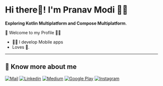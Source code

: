 # Hi there👋! I'm Pranav Modi 🙋‍♂️

__Exploring Kotlin Multiplatform and Compose Multiplatform__.

🎍 Welcome to my Profile 👨‍💻
- 👨‍💻 I develop Mobile apps
- Loves 🎵.

---

## 🔗 Know more about me 
[![Mail](https://img.shields.io/badge/-Say%20Hi!-black?style=for-the-badge&logo=gmail)](mailto:pranavmodi64@gmail.com)
[![Linkedin](https://img.shields.io/badge/-LinkedIn-black?style=for-the-badge&logo=Linkedin)](https://www.linkedin.com/in/pranav-modi-960b67240/)
[![Medium](https://img.shields.io/badge/-Medium-black?style=for-the-badge&logo=Medium)](https://medium.com/@pranavmodi64)
[![Google Play](https://img.shields.io/badge/-Google%20Play-black?style=for-the-badge&logo=google-play)](https://play.google.com/store/apps/developer?id=OnlyModi)
[![Instagram](https://img.shields.io/badge/-Instagram-black?style=for-the-badge&logo=instagram)](https://www.instagram.com/modipranav_/)

